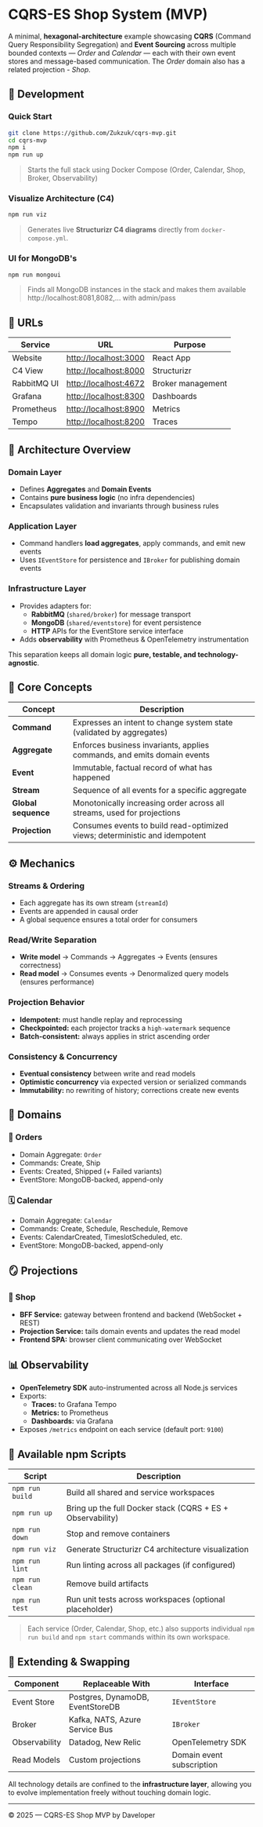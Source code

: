 # CQRS-ES Shop System (MVP)

A minimal, **hexagonal-architecture** example showcasing **CQRS** (Command Query Responsibility Segregation) and **Event Sourcing** across multiple bounded contexts — _Order_ and _Calendar_ — each with their own event stores and message-based communication. The _Order_ domain also has a related projection - _Shop_.

## 🧰 Development

### Quick Start

```bash
git clone https://github.com/Zukzuk/cqrs-mvp.git
cd cqrs-mvp
npm i
npm run up
```
> Starts the full stack using Docker Compose (Order, Calendar, Shop, Broker, Observability)

### Visualize Architecture (C4)
```bash
npm run viz
```
> Generates live **Structurizr C4 diagrams** directly from `docker-compose.yml`.

### UI for MongoDB's
```bash
npm run mongoui
```
> Finds all MongoDB instances in the stack and makes them available http://localhost:8081,8082,... with admin/pass

## 📡  URLs

| Service | URL | Purpose |
|----------|-----|----------|
| Website | [http://localhost:3000](http://localhost:3000) | React App
| C4 View | [http://localhost:8000](http://localhost:8000) | Structurizr
| RabbitMQ UI | [http://localhost:4672](http://localhost:4672) | Broker management |
| Grafana | [http://localhost:8300](http://localhost:8300) | Dashboards |
| Prometheus | [http://localhost:8900](http://localhost:8900) | Metrics |
| Tempo | [http://localhost:8200](http://localhost:8200) | Traces |

## 🧩 Architecture Overview

### Domain Layer
- Defines **Aggregates** and **Domain Events**
- Contains **pure business logic** (no infra dependencies)
- Encapsulates validation and invariants through business rules

### Application Layer
- Command handlers **load aggregates**, apply commands, and emit new events
- Uses `IEventStore` for persistence and `IBroker` for publishing domain events

### Infrastructure Layer
- Provides adapters for:
  - **RabbitMQ** (`shared/broker`) for message transport
  - **MongoDB** (`shared/eventstore`) for event persistence
  - **HTTP** APIs for the EventStore service interface
- Adds **observability** with Prometheus & OpenTelemetry instrumentation

This separation keeps all domain logic **pure, testable, and technology-agnostic**.

## 🧱 Core Concepts

| Concept | Description |
|----------|--------------|
| **Command** | Expresses an intent to change system state (validated by aggregates) |
| **Aggregate** | Enforces business invariants, applies commands, and emits domain events |
| **Event** | Immutable, factual record of what has happened |
| **Stream** | Sequence of all events for a specific aggregate |
| **Global sequence** | Monotonically increasing order across all streams, used for projections |
| **Projection** | Consumes events to build read-optimized views; deterministic and idempotent |

## ⚙️ Mechanics

### Streams & Ordering
- Each aggregate has its own stream (`streamId`)
- Events are appended in causal order
- A global sequence ensures a total order for consumers

### Read/Write Separation
- **Write model** → Commands → Aggregates → Events (ensures correctness)
- **Read model** → Consumes events → Denormalized query models (ensures performance)

### Projection Behavior
- **Idempotent:** must handle replay and reprocessing
- **Checkpointed:** each projector tracks a `high-watermark` sequence
- **Batch-consistent:** always applies in strict ascending order

### Consistency & Concurrency
- **Eventual consistency** between write and read models
- **Optimistic concurrency** via expected version or serialized commands
- **Immutability:** no rewriting of history; corrections create new events

## 🧠 Domains

### 🧾 Orders
- Domain Aggregate: `Order`
- Commands: Create, Ship
- Events: Created, Shipped (+ Failed variants)
- EventStore: MongoDB-backed, append-only

### 🗓️ Calendar
- Domain Aggregate: `Calendar`
- Commands: Create, Schedule, Reschedule, Remove
- Events: CalendarCreated, TimeslotScheduled, etc.
- EventStore: MongoDB-backed, append-only

## 🪞 Projections

### 🛒 Shop
- **BFF Service:** gateway between frontend and backend (WebSocket + REST)
- **Projection Service:** tails domain events and updates the read model
- **Frontend SPA:** browser client communicating over WebSocket

## 📊 Observability
- **OpenTelemetry SDK** auto-instrumented across all Node.js services
- Exports:
  - **Traces:** to Grafana Tempo
  - **Metrics:** to Prometheus
  - **Dashboards:** via Grafana
- Exposes `/metrics` endpoint on each service (default port: `9100`)

## 🧾 Available npm Scripts

| Script | Description |
|---------|-------------|
| `npm run build` | Build all shared and service workspaces |
| `npm run up` | Bring up the full Docker stack (CQRS + ES + Observability) |
| `npm run down` | Stop and remove containers |
| `npm run viz` | Generate Structurizr C4 architecture visualization |
| `npm run lint` | Run linting across all packages (if configured) |
| `npm run clean` | Remove build artifacts |
| `npm run test` | Run unit tests across workspaces (optional placeholder) |

> Each service (Order, Calendar, Shop, etc.) also supports individual `npm run build` and `npm start` commands within its own workspace.

## 🧭 Extending & Swapping

| Component | Replaceable With | Interface |
|------------|------------------|------------|
| Event Store | Postgres, DynamoDB, EventStoreDB | `IEventStore` |
| Broker | Kafka, NATS, Azure Service Bus | `IBroker` |
| Observability | Datadog, New Relic | OpenTelemetry SDK |
| Read Models | Custom projections | Domain event subscription |

All technology details are confined to the **infrastructure layer**, allowing you to evolve implementation freely without touching domain logic.

---

© 2025 — CQRS-ES Shop MVP by Daveloper
